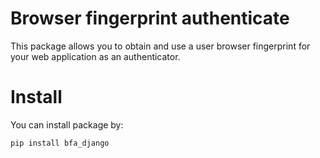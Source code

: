 Browser fingerprint authenticate
================================

This package allows you to obtain and use a user 
browser fingerprint for your web application as 
an authenticator.

Install
=======

You can install package by:

```bash
pip install bfa_django
```
